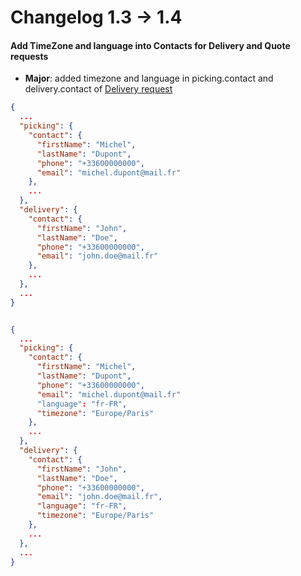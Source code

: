 # Changelog 1.3 -> 1.4

#### Add TimeZone and language into Contacts for Delivery and Quote requests

- **Major**: added timezone and language in picking.contact and delivery.contact of [Delivery request](https://woop.stoplight.io/docs/carrier/b3A6MzYyMDcwOTU) 


<!--
type: tab
title: 1.3
-->

```json
{
  ...
  "picking": {
    "contact": {
      "firstName": "Michel",
      "lastName": "Dupont",
      "phone": "+33600000000",
      "email": "michel.dupont@mail.fr"
    },
    ...
  },
  "delivery": {
    "contact": {
      "firstName": "John",
      "lastName": "Doe",
      "phone": "+33600000000",
      "email": "john.doe@mail.fr"
    },
    ...
  },
  ...
}



```

<!--
type: tab
title: 1.4
-->

```json
{
  ...
  "picking": {
    "contact": {
      "firstName": "Michel",
      "lastName": "Dupont",
      "phone": "+33600000000",
      "email": "michel.dupont@mail.fr"
      "language": "fr-FR",
      "timezone": "Europe/Paris"
    },
    ...
  },
  "delivery": {
    "contact": {
      "firstName": "John",
      "lastName": "Doe",
      "phone": "+33600000000",
      "email": "john.doe@mail.fr",
      "language": "fr-FR",
      "timezone": "Europe/Paris"
    },
    ...
  },
  ...
}
```
